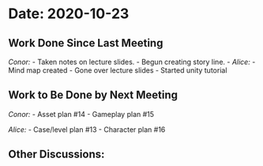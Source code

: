 # Date: 2020-10-23

## Work Done Since Last Meeting
*Conor:* 
    - Taken notes on lecture slides.
    - Begun creating story line.
    - 
*Alice:* 
    - Mind map created
    - Gone over lecture slides
    - Started unity tutorial
## Work to Be Done by Next Meeting
*Conor:*
    - Asset plan #14
    - Gameplay plan #15

*Alice:*
    - Case/level plan #13
    - Character plan #16

## Other Discussions:
 
